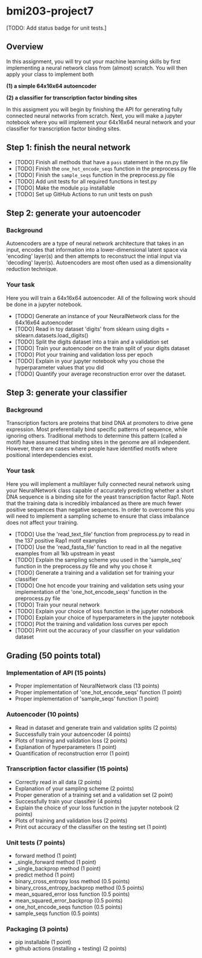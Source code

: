 # bmi203-project7

[TODO: Add status badge for unit tests.]

## Overview

In this assignment, you will try out your machine learning skills by first implementing a neural network
class from (almost) scratch. You will then apply your class to implement both

**(1) a simple 64x16x64 autoencoder**

**(2) a classifier for transcription factor binding sites**

In this assigment you will begin by finishing the API for generating fully connected neural networks from scratch.
Next, you will make a jupyter notebook where you will implement your 64x16x64 neural network and your 
classifier for transcription factor binding sites.

## Step 1: finish the neural network

* [TODO] Finish all methods that have a `pass` statement in the nn.py file
* [TODO] Finish the `one_hot_encode_seqs` function in the preprocess.py file
* [TODO] Finish the `sample_seqs` function in the preprocess.py file
* [TODO] Add unit tests for all required functions in test.py
* [TODO] Make the module `pip` installable
* [TODO] Set up GitHub Actions to run unit tests on push

## Step 2: generate your autoencoder

### Background

Autoencoders are a type of neural network architecture that takes in an input, encodes that information
into a lower-dimensional latent space via 'encoding' layer(s) and then attempts to reconstruct the intial
input via 'decoding' layer(s). Autoencoders are most often used as a dimensionality reduction technique.

### Your task

Here you will train a 64x16x64 autoencoder. All of the following work should be done in a jupyter notebook.

* [TODO] Generate an instance of your NeuralNetwork class for the 64x16x64 autoencoder
* [TODO] Read in toy dataset 'digits' from sklearn using digits = sklearn.datasets.load_digits()
* [TODO] Split the digits dataset into a train and a validation set
* [TODO] Train your autoencoder on the train split of your digits dataset
* [TODO] Plot your training and validation loss per epoch
* [TODO] Explain in your jupyter notebook why you chose the hyperparameter values that you did
* [TODO] Quantify your average reconstruction error over the dataset.

## Step 3: generate your classifier

### Background

Transcription factors are proteins that bind DNA at promoters to drive gene expression. 
Most preferentially bind specific patterns of sequence, while ignoring others. 
Traditional methods to determine this pattern (called a motif) have assumed that binding 
sites in the genome are all independent. However, there are cases where people have identified motifs where
positional interdependencies exist.

### Your task

Here you will implement a multilayer fully connected neural network using your NeuralNetwork class
capable of accurately predicting whether a short DNA sequence is a binding site for the 
yeast transcription factor Rap1. Note that the training data is incredibly imbalanced as
there are much fewer positive sequences than negative sequences. In order to overcome this
you will need to implement a sampling scheme to ensure that class imbalance does not affect
your training.

* [TODO] Use the 'read_text_file' function from preprocess.py to read in the 137 positive Rap1 motif examples
* [TODO] Use the 'read_fasta_file' function to read in all the negative examples from all 1kb upstream in yeast
* [TODO] Explain the sampling scheme you used in the 'sample_seq' function in the preprocess.py file and why you chose it
* [TODO] Generate a training and a validation set for training your classifier
* [TODO] One hot encode your training and validation sets using your implementation of the 'one_hot_encode_seqs' function in the preprocess.py file
* [TODO] Train your neural network
* [TODO] Explain your choice of loss function in the jupyter notebook
* [TODO] Explain your choice of hyperparameters in the jupyter notebook
* [TODO] Plot the training and validation loss curves per epoch
* [TODO] Print out the accuracy of your classifier on your validation dataset

## Grading (50 points total)

### Implementation of API (15 points)

* Proper implementation of NeuralNetwork class (13 points)
* Proper implementation of 'one_hot_encode_seqs' function (1 point)
* Proper implementation of 'sample_seqs' function (1 point)

### Autoencoder (10 points)

* Read in dataset and generate train and validation splits (2 points)
* Successfully train your autoencoder (4 points)
* Plots of training and validation loss (2 points)
* Explanation of hyperparameters (1 point)
* Quantification of reconstruction error (1 point)

### Transcription factor classifier (15 points)

* Correctly read in all data (2 points)
* Explanation of your sampling scheme (2 points)
* Proper generation of a training set and a validation set (2 point)
* Successfully train your classifeir (4 points)
* Explain the choice of your loss function in the jupyter notebook (2 points)
* Plots of training and validation loss (2 points)
* Print out accuracy of the classifier on the testing set (1 point)

### Unit tests (7 points)

* forward method (1 point)
* _single_forward method (1 point)
* _single_backprop method (1 point)
* predict method (1 point)
* binary_cross_entropy loss method (0.5 points)
* binary_cross_entropy_backprop method (0.5 points)
* mean_squared_error loss function (0.5 points)
* mean_squared_error_backprop (0.5 points)
* one_hot_encode_seqs function (0.5 points)
* sample_seqs function (0.5 points)

### Packaging (3 points)

* pip installable (1 point)
* github actions (installing + testing) (2 points)